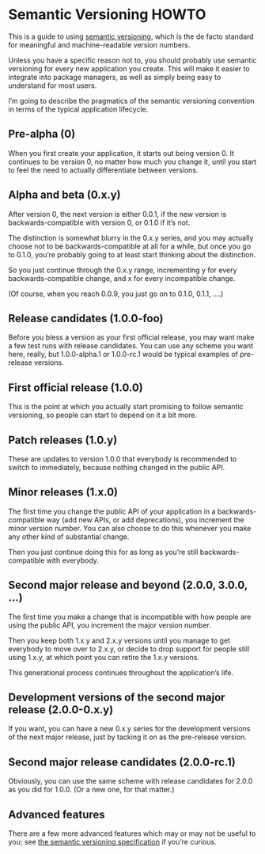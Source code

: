 Semantic Versioning HOWTO
=========================

This is a guide to using [semantic versioning][semver], which is the
de facto standard for meaningful and machine-readable version numbers.

Unless you have a specific reason not to, you should probably use
semantic versioning for every new application you create.  This will
make it easier to integrate into package managers, as well as simply
being easy to understand for most users.

I’m going to describe the pragmatics of the semantic versioning
convention in terms of the typical application lifecycle.

Pre-alpha (0)
-------------

When you first create your application, it starts out being version 0.
It continues to be version 0, no matter how much you change it, until
you start to feel the need to actually differentiate between versions.

Alpha and beta (0.x.y)
----------------------

After version 0, the next version is either 0.0.1, if the new version
is backwards-compatible with version 0, or 0.1.0 if it’s not.

The distinction is somewhat blurry in the 0.x.y series, and you may
actually choose not to be backwards-compatible at all for a while, but
once you go to 0.1.0, you’re probably going to at least start thinking
about the distinction.

So you just continue through the 0.x.y range, incrementing y for every
backwards-compatible change, and x for every incompatible change.

(Of course, when you reach 0.0.9, you just go on to 0.1.0, 0.1.1, ….)

Release candidates (1.0.0-foo)
------------------------------

Before you bless a version as your first official release, you may
want make a few test runs with release candidates.  You can use any
scheme you want here, really, but 1.0.0-alpha.1 or 1.0.0-rc.1 would be
typical examples of pre-release versions.

First official release (1.0.0)
------------------------------

This is the point at which you actually start promising to follow
semantic versioning, so people can start to depend on it a bit more.

Patch releases (1.0.y)
----------------------

These are updates to version 1.0.0 that everybody is recommended to
switch to immediately, because nothing changed in the public API.

Minor releases (1.x.0)
----------------------

The first time you change the public API of your application in a
backwards-compatible way (add new APIs, or add deprecations), you
increment the minor version number.  You can also choose to do this
whenever you make any other kind of substantial change.

Then you just continue doing this for as long as you’re still
backwards-compatible with everybody.

Second major release and beyond (2.0.0, 3.0.0, …)
-------------------------------------------------

The first time you make a change that is incompatible with how people
are using the public API, you increment the major version number.

Then you keep both 1.x.y and 2.x.y versions until you manage to get
everybody to move over to 2.x.y, or decide to drop support for people
still using 1.x.y, at which point you can retire the 1.x.y versions.

This generational process continues throughout the application’s life.

Development versions of the second major release (2.0.0-0.x.y)
--------------------------------------------------------------

If you want, you can have a new 0.x.y series for the development
versions of the next major release, just by tacking it on as the
pre-release version.


Second major release candidates (2.0.0-rc.1)
--------------------------------------------

Obviously, you can use the same scheme with release candidates for
2.0.0 as you did for 1.0.0.  (Or a new one, for that matter.)

Advanced features
-----------------

There are a few more advanced features which may or may not be useful
to you; see [the semantic versioning specification][semver] if
you’re curious.

[semver]: http://semver.org
